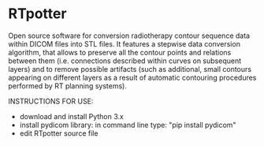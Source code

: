 # RTpotter
Open source software for conversion radiotherapy contour sequence data within DICOM files into STL files. It features a stepwise data conversion algorithm, that allows to preserve all the contour points and relations between them (i.e. connections described within curves on subsequent layers) and to remove possible artifacts (such as additional, small contours appearing on different layers as a result of automatic contouring procedures performed by RT planning systems).

INSTRUCTIONS FOR USE:
- download and install Python 3.x
- install pydicom library: in command line type: "pip install pydicom"
- edit RTpotter source file 

